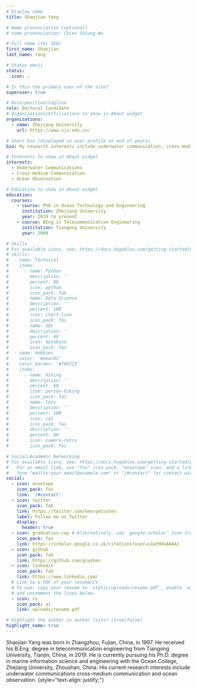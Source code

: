 ```yaml
---
# Display name
title: Shaojian Yang  

# Name pronunciation (optional)
# name_pronunciation: Chien Shiung Wu

# Full name (for SEO)
first_name: Shaojian
last_name: Yang

# Status emoji
status:
  icon: ☕️

# Is this the primary user of the site?
superuser: true

# Role/position/tagline
role: Doctoral Candidate
# Organizations/Affiliations to show in About widget
organizations:
  - name: Zhejiang University
    url: https://www.zju.edu.cn/

# Short bio (displayed in user profile at end of posts)
bio: My research interests include underwater communication, cross-medium communication, and ocean observation.

# Interests to show in About widget
interests:
  - Underwater Communications 
  - Cross-medium Communication
  - Ocean Observation

# Education to show in About widget
education:
  courses:
    - course: PhD in Ocean Technology and Engineering
      institution: Zhejiang University
      year: 2019 to present
    - course: BEng in Telecommunication Engineering
      institution: Tiangong University
      year: 2009

# Skills
# For available icons, see: https://docs.hugoblox.com/getting-started/page-builder/#icons
# skills:
#  - name: Technical
#    items:
#      - name: Python
#        description: ''
#        percent: 80
#        icon: python
#        icon_pack: fab
#      - name: Data Science
#        description: ''
#        percent: 100
#        icon: chart-line
#        icon_pack: fas
#      - name: SQL
#        description: ''
#        percent: 40
#        icon: database
#        icon_pack: fas
#  - name: Hobbies
#    color: '#eeac02'
#    color_border: '#f0bf23'
#    items:
#      - name: Hiking
#        description: ''
#        percent: 60
#        icon: person-hiking
#        icon_pack: fas
#      - name: Cats
#        description: ''
#        percent: 100
#        icon: cat
#        icon_pack: fas
#        description: ''
#        percent: 80
#        icon: camera-retro
#        icon_pack: fas

# Social/Academic Networking
# For available icons, see: https://docs.hugoblox.com/getting-started/page-builder/#icons
#   For an email link, use "fas" icon pack, "envelope" icon, and a link in the
#   form "mailto:your-email@example.com" or "/#contact" for contact widget.
social:
  - icon: envelope
    icon_pack: fas
    link: '/#contact'
  - icon: twitter
    icon_pack: fab
    link: https://twitter.com/GeorgeCushen
    label: Follow me on Twitter
    display:
      header: true
  - icon: graduation-cap # Alternatively, use `google-scholar` icon from `ai` icon pack
    icon_pack: fas
    link: https://scholar.google.co.uk/citations?user=sIwtMXoAAAAJ
  - icon: github
    icon_pack: fab
    link: https://github.com/gcushen
  - icon: linkedin
    icon_pack: fab
    link: https://www.linkedin.com/
  # Link to a PDF of your resume/CV.
  # To use: copy your resume to `static/uploads/resume.pdf`, enable `ai` icons in `params.yaml`,
  # and uncomment the lines below.
  - icon: cv
    icon_pack: ai
    link: uploads/resume.pdf

# Highlight the author in author lists? (true/false)
highlight_name: true
---
```


Shaojian Yang was born in Zhangzhou, Fujian, China, in 1997. He received his B.Eng. degree in telecommunication engineering from Tiangong University, Tianjin, China, in 2019. He is currently pursuing his Ph.D. degree in marine information science and engineering with the Ocean College, Zhejiang University, Zhoushan, China. His current research interests include underwater communications cross-medium communication and ocean observation.
{style="text-align: justify;"}
